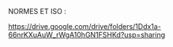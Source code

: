 NORMES ET ISO : 

https://drive.google.com/drive/folders/1Ddx1a-66nrKXuAuW_rWgA10hGN1FSHKd?usp=sharing
